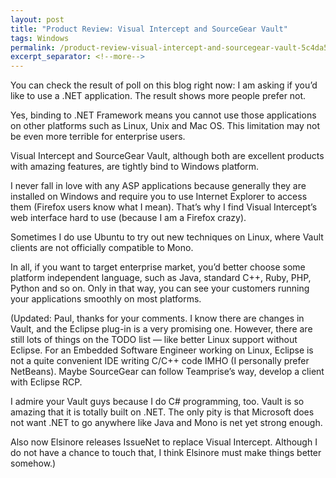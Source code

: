 ```yaml
---
layout: post
title: "Product Review: Visual Intercept and SourceGear Vault"
tags: Windows
permalink: /product-review-visual-intercept-and-sourcegear-vault-5c4da5493a07
excerpt_separator: <!--more-->
---
```

You can check the result of poll on this blog right now: I am asking if you’d like to use a .NET application. The result shows more people prefer not.

Yes, binding to .NET Framework means you cannot use those applications on other platforms such as Linux, Unix and Mac OS. This limitation may not be even more terrible for enterprise users.

Visual Intercept and SourceGear Vault, although both are excellent products with amazing features, are tightly bind to Windows platform.
<!--more-->

I never fall in love with any ASP applications because generally they are installed on Windows and require you to use Internet Explorer to access them (Firefox users know what I mean). That’s why I find Visual Intercept’s web interface hard to use (because I am a Firefox crazy).

Sometimes I do use Ubuntu to try out new techniques on Linux, where Vault clients are not officially compatible to Mono.

In all, if you want to target enterprise market, you’d better choose some platform independent language, such as Java, standard C++, Ruby, PHP, Python and so on. Only in that way, you can see your customers running your applications smoothly on most platforms.

(Updated: Paul, thanks for your comments. I know there are changes in Vault, and the Eclipse plug-in is a very promising one. However, there are still lots of things on the TODO list — like better Linux support without Eclipse. For an Embedded Software Engineer working on Linux, Eclipse is not a quite convenient IDE writing C/C++ code IMHO (I personally prefer NetBeans). Maybe SourceGear can follow Teamprise’s way, develop a client with Eclipse RCP.

I admire your Vault guys because I do C# programming, too. Vault is so amazing that it is totally built on .NET. The only pity is that Microsoft does not want .NET to go anywhere like Java and Mono is net yet strong enough.

Also now Elsinore releases IssueNet to replace Visual Intercept. Although I do not have a chance to touch that, I think Elsinore must make things better somehow.)
